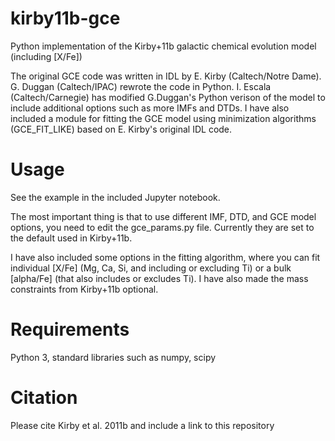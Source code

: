# kirby11b-gce
Python implementation of the Kirby+11b galactic chemical evolution model (including [X/Fe])

The original GCE code was written in IDL by E. Kirby (Caltech/Notre Dame). G. Duggan (Caltech/IPAC) rewrote the code in Python. 
I. Escala (Caltech/Carnegie) has modified G.Duggan's Python verison of the model to include additional options such as more IMFs and DTDs.
I have also included a module for fitting the GCE model using minimization algorithms (GCE_FIT_LIKE) based on E. Kirby's original IDL code.

# Usage #

See the example in the included Jupyter notebook.

The most important thing is that to use different IMF, DTD, and GCE model options, you need to edit the gce_params.py file. Currently
they are set to the default used in Kirby+11b. 

I have also included some options in the fitting algorithm, where you can fit individual [X/Fe] (Mg, Ca, Si, and including or excluding Ti)
or a bulk [alpha/Fe] (that also includes or excludes Ti). I have also made the mass constraints from Kirby+11b optional.

# Requirements #

Python 3, standard libraries such as numpy, scipy

# Citation #

Please cite Kirby et al. 2011b and include a link to this repository 
